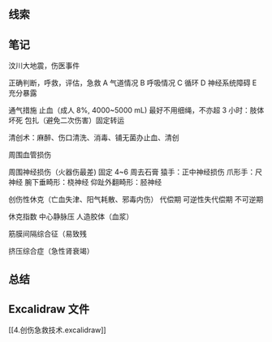 ## 线索



## 笔记

汶川大地震，伤医事件

正确判断，呼救，评估，急救
A 气道情况
B 呼吸情况
C 循环
D 神经系统障碍
E 充分暴露

通气措施
止血（成人 8%, 4000~5000 mL) 最好不用细绳，不亦超 3 小时：肢体坏死
包扎（避免二次伤害）固定转运

清创术：麻醉、伤口清洗、消毒、铺无菌办止血、清创

周围血管损伤

周围神经损伤（火器伤最差) 固定 4~6 周去石膏
猿手：正中神经损伤
爪形手：尺神经
腕下垂畸形：桡神经
仰趾外翻畸形：胫神经

创伤性休克（亡血失津、阳气耗散、邪毒内伤）
代偿期
可逆性失代偿期
不可逆期

休克指数
中心静脉压
人造胶体（血浆）

筋膜间隔综合征（易致残

挤压综合症（急性肾衰竭）

## 总结



## Excalidraw 文件

[[4.创伤急救技术.excalidraw]]

